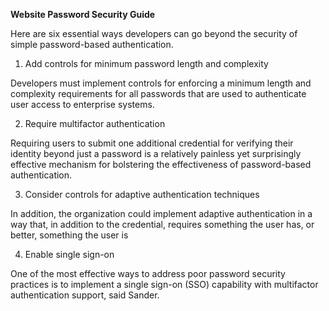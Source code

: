 
**Website Password Security Guide**  
 

Here are six essential ways developers can go beyond the security of simple password-based authentication. 

1. Add controls for minimum password length and complexity 

Developers must implement controls for enforcing a minimum length and complexity requirements for all passwords that are used to authenticate user access to enterprise systems. 

 

2. Require multifactor authentication 

Requiring users to submit one additional credential for verifying their identity beyond just a password is a relatively painless yet surprisingly effective mechanism for bolstering the effectiveness of password-based authentication. 

 

3. Consider controls for adaptive authentication techniques 

In addition, the organization could implement adaptive authentication in a way that, in addition to the credential, requires something the user has, or better, something the user is 

 

4. Enable single sign-on 

One of the most effective ways to address poor password security practices is to implement a single sign-on (SSO) capability with multifactor authentication support, said Sander. 

 

 